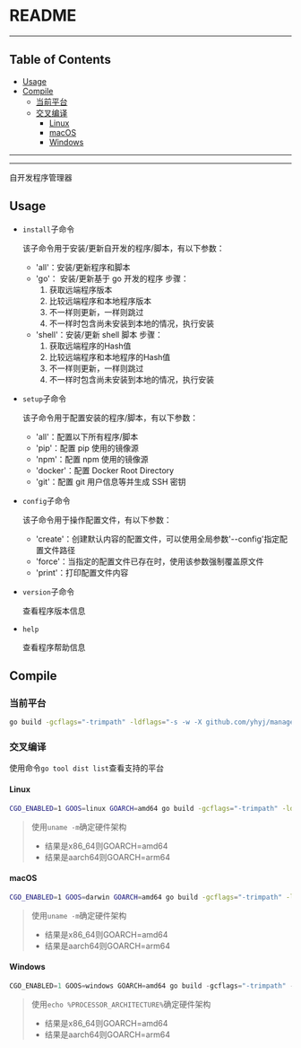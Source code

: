 # README

<!-- File: README.md -->
<!-- Author: YJ -->
<!-- Email: yj1516268@outlook.com -->
<!-- Created Time: 2023-06-07 11:09:05 -->

---

## Table of Contents

<!-- vim-markdown-toc GFM -->

* [Usage](#usage)
* [Compile](#compile)
  * [当前平台](#当前平台)
  * [交叉编译](#交叉编译)
    * [Linux](#linux)
    * [macOS](#macos)
    * [Windows](#windows)

<!-- vim-markdown-toc -->

---

<!--------------------------------------------------->
<!--  _ __ ___   __ _ _ __   __ _  __ _  ___ _ __  -->
<!-- | '_ ` _ \ / _` | '_ \ / _` |/ _` |/ _ \ '__| -->
<!-- | | | | | | (_| | | | | (_| | (_| |  __/ |    -->
<!-- |_| |_| |_|\__,_|_| |_|\__,_|\__, |\___|_|    -->
<!--                              |___/            -->
<!--------------------------------------------------->

---

自开发程序管理器

## Usage

- `install`子命令

  该子命令用于安装/更新自开发的程序/脚本，有以下参数：

  - 'all'：安装/更新程序和脚本
  - 'go'： 安装/更新基于 go 开发的程序
    步骤：
    1. 获取远端程序版本
    2. 比较远端程序和本地程序版本
    3. 不一样则更新，一样则跳过
    4. 不一样时包含尚未安装到本地的情况，执行安装
  - 'shell'：安装/更新 shell 脚本
    步骤：
    1. 获取远端程序的Hash值
    2. 比较远端程序和本地程序的Hash值
    3. 不一样则更新，一样则跳过
    4. 不一样时包含尚未安装到本地的情况，执行安装

- `setup`子命令

  该子命令用于配置安装的程序/脚本，有以下参数：

  - 'all'：配置以下所有程序/脚本
  - 'pip'：配置 pip 使用的镜像源
  - 'npm'：配置 npm 使用的镜像源
  - 'docker'：配置 Docker Root Directory
  - 'git'：配置 git 用户信息等并生成 SSH 密钥

- `config`子命令

  该子命令用于操作配置文件，有以下参数：

  - 'create'：创建默认内容的配置文件，可以使用全局参数'--config'指定配置文件路径
  - 'force'：当指定的配置文件已存在时，使用该参数强制覆盖原文件
  - 'print'：打印配置文件内容

- `version`子命令

  查看程序版本信息

- `help`

  查看程序帮助信息

## Compile

### 当前平台

```bash
go build -gcflags="-trimpath" -ldflags="-s -w -X github.com/yhyj/manager/general.GitCommitHash=`git rev-parse HEAD` -X github.com/yhyj/manager/general.BuildTime=`date +%s` -X github.com/yhyj/manager/general.BuildBy=$USER" -o build/manager main.go
```

### 交叉编译

使用命令`go tool dist list`查看支持的平台

#### Linux

```bash
CGO_ENABLED=1 GOOS=linux GOARCH=amd64 go build -gcflags="-trimpath" -ldflags="-s -w -X github.com/yhyj/manager/general.GitCommitHash=`git rev-parse HEAD` -X github.com/yhyj/manager/general.BuildTime=`date +%s` -X github.com/yhyj/manager/general.BuildBy=$USER" -o build/manager main.go
```

> 使用`uname -m`确定硬件架构
>
> - 结果是x86_64则GOARCH=amd64
> - 结果是aarch64则GOARCH=arm64

#### macOS

```bash
CGO_ENABLED=1 GOOS=darwin GOARCH=amd64 go build -gcflags="-trimpath" -ldflags="-s -w -X github.com/yhyj/manager/general.GitCommitHash=`git rev-parse HEAD` -X github.com/yhyj/manager/general.BuildTime=`date +%s` -X github.com/yhyj/manager/general.BuildBy=$USER" -o build/manager main.go
```

> 使用`uname -m`确定硬件架构
>
> - 结果是x86_64则GOARCH=amd64
> - 结果是aarch64则GOARCH=arm64

#### Windows

```powershell
CGO_ENABLED=1 GOOS=windows GOARCH=amd64 go build -gcflags="-trimpath" -ldflags="-s -w -H windowsgui -X github.com/yhyj/manager/general.GitCommitHash=`git rev-parse HEAD` -X github.com/yhyj/manager/general.BuildTime=`date +%s` -X github.com/yhyj/manager/general.BuildBy=$USER" -o build/manager.exe main.go
```

> 使用`echo %PROCESSOR_ARCHITECTURE%`确定硬件架构
>
> - 结果是x86_64则GOARCH=amd64
> - 结果是aarch64则GOARCH=arm64
